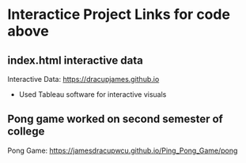 # Interactice Project Links for code above #
## index.html interactive data ##
Interactive Data: https://dracupjames.github.io
  * Used Tableau software for interactive visuals

## Pong game worked on second semester of college ##
Pong Game: https://jamesdracupwcu.github.io/Ping_Pong_Game/pong 
